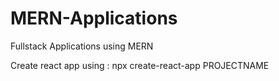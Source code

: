 # MERN-Applications
Fullstack Applications using MERN

Create react app using : npx create-react-app PROJECTNAME

